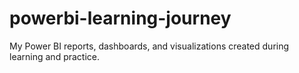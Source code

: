 # powerbi-learning-journey
My Power BI reports, dashboards, and visualizations created during learning and practice.
